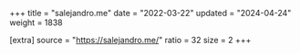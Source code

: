 +++
title = "salejandro.me"
date = "2022-03-22"
updated = "2024-04-24"
weight = 1838

[extra]
source = "https://salejandro.me/"
ratio = 32
size = 2
+++

